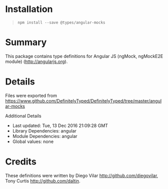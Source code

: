 # Installation
> `npm install --save @types/angular-mocks`

# Summary
This package contains type definitions for Angular JS (ngMock, ngMockE2E module) (http://angularjs.org).

# Details
Files were exported from https://www.github.com/DefinitelyTyped/DefinitelyTyped/tree/master/angular-mocks

Additional Details
 * Last updated: Tue, 13 Dec 2016 21:09:28 GMT
 * Library Dependencies: angular
 * Module Dependencies: angular
 * Global values: none

# Credits
These definitions were written by Diego Vilar <http://github.com/diegovilar>, Tony Curtis <http://github.com/daltin>.
